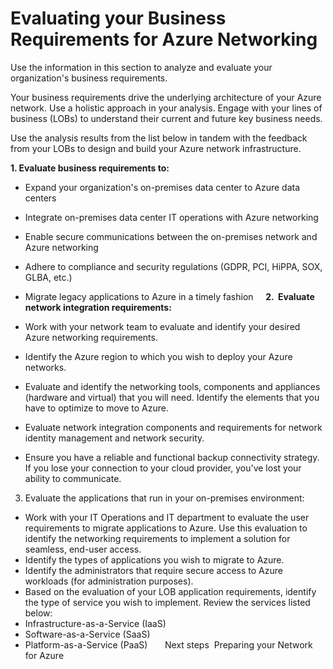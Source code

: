 # Evaluating your Business Requirements for Azure Networking

Use the information in this section to analyze and evaluate your organization's business requirements. 

Your business requirements drive the underlying architecture of your Azure network. Use a holistic approach in your analysis. Engage with your lines of business (LOBs) to understand their current and future key business needs. 

Use the analysis results from the list below in tandem with the feedback from your LOBs to design and build your Azure network infrastructure.  

**1. Evaluate business requirements to:**
	  
- Expand your organization's on-premises data center to Azure data centers
		 
- Integrate on-premises data center IT operations with Azure networking
		 
- Enable secure communications between the on-premises network and Azure networking
		 
- Adhere to compliance and security regulations (GDPR, PCI, HiPPA, SOX, GLBA, etc.)
		 
- Migrate legacy applications to Azure in a timely fashion
		 
		 
**2.  Evaluate network integration requirements:** 
	 
- Work with your network team to evaluate and identify your desired Azure networking requirements.
		 
- Identify the Azure region to which you wish to deploy your Azure networks.
		 
- Evaluate and identify the networking tools, components and appliances (hardware and virtual) that you will need.  Identify the elements that you have to optimize to move to Azure. 
		 
- Evaluate network integration components and requirements for network identity management and network security. 
		 
- Ensure you have a reliable and functional backup connectivity strategy. If you lose your connection to your cloud provider, you've lost your ability to communicate.
		 
		 
3. Evaluate the applications that run in your on-premises environment: 
	 
- Work with your IT Operations and IT department to evaluate the user requirements to migrate applications to Azure. Use this evaluation to identify the networking requirements to implement a solution for seamless, end-user access. 
		 
- Identify the types of applications you wish to migrate to Azure. 
		 
- Identify the administrators that require secure access to Azure workloads (for administration purposes).
		 
- Based on the evaluation of your LOB application requirements, identify the type of service you wish to implement. Review the services listed below: 
		 
- Infrastructure-as-a-Service (IaaS)
- Software-as-a-Service (SaaS)
- Platform-as-a-Service (PaaS)
 
 
 
Next steps 
Preparing your Network for Azure
